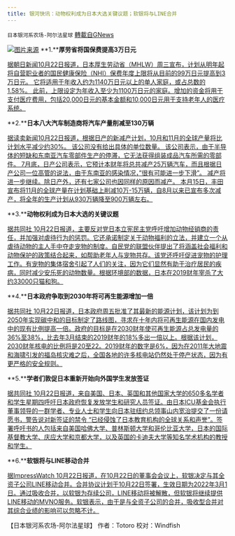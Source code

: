 ```yaml
---
title: 银河快讯：动物权利成为日本大选关键议题；软银将与LINE合并
---
```

`日本银河系农场-阿尔法星球` [轉載自GNews](https://gnews.org/zh-hans/1612369/)

![](https://assets.gnews.org/wp-content/uploads/2021/10/图片1-71.png)[图片来源](https://www.dwnews.com/)
**1.****厚劳省将国保费提高3万日元**

[据朝日新闻10月22日报道，日本厚生劳动省（MHLW）周三宣布，计划从明年起将自营职业者的国民健康保险（NHI）保费年度上限将从目前的99万日元提高到3万日元。 它将适用于年收入约为1140万日元以上的单人家庭，或占总数的1.58%。 此前，上限设定为年收入至少为1100万日元的家庭。增加的资金将用于支付医疗费用，包括20,000日元的基本金额和10,000日元用于支持老年人的医疗系统。](https://news.yahoo.co.jp/articles/736db150df02e1420a1cda6828f414ac3ad41f9e)

**2.****日本八大汽车制造商将汽车产量削减至130万辆**

[据读卖新闻10月22日报道，根据日产的新减产计划，10月和11月的全球产量将比计划水平减少约30%。 该公司没有给出具体的单位数量。 该公司表示，由于半导体的短缺和东南亚汽车零部件生产的停滞，它无法获得组装成品汽车所需的零部件。 7月底，日产公司表示，它预计本财年将总共减产25万辆汽车，而且根据日产公司一位高管的说法，由于东南亚的感染情况，”很有可能进一步下滑”。 减产将进一步继续。除日产外，还有七家公司也因同样的原因而减产。 本月15日，丰田宣布将11月的全球产量在计划基础上削减10万-15万辆，自8月以来已宣布多次减产，将全年的生产计划从930万辆降至900万辆左右。](https://news.yahoo.co.jp/articles/1e3e7f7a4e651248acb4a5670a29d6f88104a35d)

**3.****动物权利成为日本大选的关键议题**

[据共同社 10月22日报道，主要反对党日本立宪民主党呼吁增加动物经销商的责任，并加强对虐待行为的惩罚。它还承诺制定关于动物福利的立法，并建立一个从虐待动物的主人手中夺走宠物的制度。自民党的联盟伙伴提出了将涵盖社会福利和动物保护的政策结合起来，如帮助老年人与宠物共存。该党还呼吁促进宠物的护理工作。有宠物的集体宿舍引起了人们的关注，因为它们显然有助于治疗居民的疾病，同时减少安乐死的动物数量。根据环境部的数据，日本在2019财年宰杀了大约33000只猫和狗。](https://english.kyodonews.net/news/2021/10/923ca0f9eb1d-animal-rights-becomes-key-issue-in-japans-general-election.html)

**4.****日本政府争取到2030年将可再生能源增加一倍**

[据共同社 10月22日报道，日本政府周五批准了其最新的能源计划，该计划为到2050年实现碳中和的目标制定了路线图，寻求在十年内将可再生能源在国内发电中的现有比例提高一倍。政府的目标是在2030财年使可再生能源占总发电量的36%至38%，比去年3月结束的2019财年的18%多出一倍以上。根据该计划，2030财年核电的比例将是20至22。2019财年的数字是6%，因为在2011年大地震和海啸引发的福岛核灾难之后，全国各地的许多核电站仍然处于停产状态，因为有更严格的安全规则。](https://english.kyodonews.net/news/2021/10/4807fcb35ffd-japan-govt-oks-energy-plan-aims-to-double-renewables-by-2030.html)

**5.****学者们敦促日本重新开始向外国学生发放签证**

[据共同社 10月22日报道，来自美国、日本、英国和其他国家大学的650多名学者和学生星期四呼吁日本政府恢复发放学生和研究人员签证。由日本ICU基金会执行董事领导的一群学者、专业人士和学生向日本驻纽约总领事山内宽治提交了一份请愿书，警告说对新签证的禁令 “已经侵蚀了日本教育机构的全球关系和声誉”。签署呼吁书的人包括来自美国哈佛大学、普林斯顿大学和哥伦比亚大学，日本的国际基督教大学、庆应大学和京都大学，以及英国的卡迪夫大学等知名学术机构的教授和学生。](https://english.kyodonews.net/news/2021/10/079e6e0f12a9-scholars-urge-japan-to-restart-issuing-visas-to-foreign-students.html)

**6.****软银将与LINE移动合并**

[据ImpressWatch 10月22日报道，在10月22日的董事会会议上，软银决定与其全资子公司LINE移动合并。合并协议计划于10月22日签署，生效日期为2022年3月1日。通过吸收合并，以软银为存续公司，LINE移动将被解散，但软银将继续提供LINE移动的MVNO服务。软银表示，由于是与全资子公司的合并，吸收型合并对其综合业绩的影响可以忽略不计。](https://news.yahoo.co.jp/articles/9d513307d572cd1014ab16531b07f0fe2bbfae5a)

【日本银河系农场-阿尔法星球】
作者：Totoro
校对：Windfish
